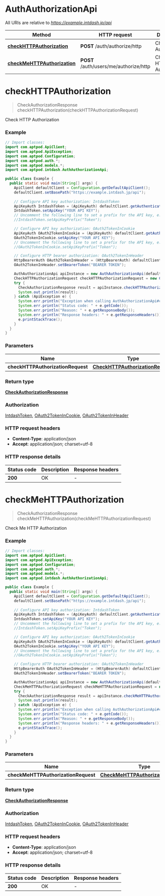 # AuthAuthorizationApi

All URIs are relative to *https://example.intdash.jp/api*

| Method | HTTP request | Description |
|------------- | ------------- | -------------|
| [**checkHTTPAuthorization**](AuthAuthorizationApi.md#checkHTTPAuthorization) | **POST** /auth/authorize/http | Check HTTP Authorization |
| [**checkMeHTTPAuthorization**](AuthAuthorizationApi.md#checkMeHTTPAuthorization) | **POST** /auth/users/me/authorize/http | Check Me HTTP Authorization |


<a id="checkHTTPAuthorization"></a>
# **checkHTTPAuthorization**
> CheckAuthorizationResponse checkHTTPAuthorization(checkHTTPAuthorizationRequest)

Check HTTP Authorization

### Example
```java
// Import classes:
import com.aptpod.ApiClient;
import com.aptpod.ApiException;
import com.aptpod.Configuration;
import com.aptpod.auth.*;
import com.aptpod.models.*;
import com.aptpod.intdash.AuthAuthorizationApi;

public class Example {
  public static void main(String[] args) {
    ApiClient defaultClient = Configuration.getDefaultApiClient();
    defaultClient.setBasePath("https://example.intdash.jp/api");
    
    // Configure API key authorization: IntdashToken
    ApiKeyAuth IntdashToken = (ApiKeyAuth) defaultClient.getAuthentication("IntdashToken");
    IntdashToken.setApiKey("YOUR API KEY");
    // Uncomment the following line to set a prefix for the API key, e.g. "Token" (defaults to null)
    //IntdashToken.setApiKeyPrefix("Token");

    // Configure API key authorization: OAuth2TokenInCookie
    ApiKeyAuth OAuth2TokenInCookie = (ApiKeyAuth) defaultClient.getAuthentication("OAuth2TokenInCookie");
    OAuth2TokenInCookie.setApiKey("YOUR API KEY");
    // Uncomment the following line to set a prefix for the API key, e.g. "Token" (defaults to null)
    //OAuth2TokenInCookie.setApiKeyPrefix("Token");

    // Configure HTTP bearer authorization: OAuth2TokenInHeader
    HttpBearerAuth OAuth2TokenInHeader = (HttpBearerAuth) defaultClient.getAuthentication("OAuth2TokenInHeader");
    OAuth2TokenInHeader.setBearerToken("BEARER TOKEN");

    AuthAuthorizationApi apiInstance = new AuthAuthorizationApi(defaultClient);
    CheckHTTPAuthorizationRequest checkHTTPAuthorizationRequest = new CheckHTTPAuthorizationRequest(); // CheckHTTPAuthorizationRequest | 
    try {
      CheckAuthorizationResponse result = apiInstance.checkHTTPAuthorization(checkHTTPAuthorizationRequest);
      System.out.println(result);
    } catch (ApiException e) {
      System.err.println("Exception when calling AuthAuthorizationApi#checkHTTPAuthorization");
      System.err.println("Status code: " + e.getCode());
      System.err.println("Reason: " + e.getResponseBody());
      System.err.println("Response headers: " + e.getResponseHeaders());
      e.printStackTrace();
    }
  }
}
```

### Parameters

| Name | Type | Description  | Notes |
|------------- | ------------- | ------------- | -------------|
| **checkHTTPAuthorizationRequest** | [**CheckHTTPAuthorizationRequest**](CheckHTTPAuthorizationRequest.md)|  | [optional] |

### Return type

[**CheckAuthorizationResponse**](CheckAuthorizationResponse.md)

### Authorization

[IntdashToken](../README.md#IntdashToken), [OAuth2TokenInCookie](../README.md#OAuth2TokenInCookie), [OAuth2TokenInHeader](../README.md#OAuth2TokenInHeader)

### HTTP request headers

 - **Content-Type**: application/json
 - **Accept**: application/json; charset=utf-8

### HTTP response details
| Status code | Description | Response headers |
|-------------|-------------|------------------|
| **200** | OK |  -  |

<a id="checkMeHTTPAuthorization"></a>
# **checkMeHTTPAuthorization**
> CheckAuthorizationResponse checkMeHTTPAuthorization(checkMeHTTPAuthorizationRequest)

Check Me HTTP Authorization

### Example
```java
// Import classes:
import com.aptpod.ApiClient;
import com.aptpod.ApiException;
import com.aptpod.Configuration;
import com.aptpod.auth.*;
import com.aptpod.models.*;
import com.aptpod.intdash.AuthAuthorizationApi;

public class Example {
  public static void main(String[] args) {
    ApiClient defaultClient = Configuration.getDefaultApiClient();
    defaultClient.setBasePath("https://example.intdash.jp/api");
    
    // Configure API key authorization: IntdashToken
    ApiKeyAuth IntdashToken = (ApiKeyAuth) defaultClient.getAuthentication("IntdashToken");
    IntdashToken.setApiKey("YOUR API KEY");
    // Uncomment the following line to set a prefix for the API key, e.g. "Token" (defaults to null)
    //IntdashToken.setApiKeyPrefix("Token");

    // Configure API key authorization: OAuth2TokenInCookie
    ApiKeyAuth OAuth2TokenInCookie = (ApiKeyAuth) defaultClient.getAuthentication("OAuth2TokenInCookie");
    OAuth2TokenInCookie.setApiKey("YOUR API KEY");
    // Uncomment the following line to set a prefix for the API key, e.g. "Token" (defaults to null)
    //OAuth2TokenInCookie.setApiKeyPrefix("Token");

    // Configure HTTP bearer authorization: OAuth2TokenInHeader
    HttpBearerAuth OAuth2TokenInHeader = (HttpBearerAuth) defaultClient.getAuthentication("OAuth2TokenInHeader");
    OAuth2TokenInHeader.setBearerToken("BEARER TOKEN");

    AuthAuthorizationApi apiInstance = new AuthAuthorizationApi(defaultClient);
    CheckMeHTTPAuthorizationRequest checkMeHTTPAuthorizationRequest = new CheckMeHTTPAuthorizationRequest(); // CheckMeHTTPAuthorizationRequest | 
    try {
      CheckAuthorizationResponse result = apiInstance.checkMeHTTPAuthorization(checkMeHTTPAuthorizationRequest);
      System.out.println(result);
    } catch (ApiException e) {
      System.err.println("Exception when calling AuthAuthorizationApi#checkMeHTTPAuthorization");
      System.err.println("Status code: " + e.getCode());
      System.err.println("Reason: " + e.getResponseBody());
      System.err.println("Response headers: " + e.getResponseHeaders());
      e.printStackTrace();
    }
  }
}
```

### Parameters

| Name | Type | Description  | Notes |
|------------- | ------------- | ------------- | -------------|
| **checkMeHTTPAuthorizationRequest** | [**CheckMeHTTPAuthorizationRequest**](CheckMeHTTPAuthorizationRequest.md)|  | [optional] |

### Return type

[**CheckAuthorizationResponse**](CheckAuthorizationResponse.md)

### Authorization

[IntdashToken](../README.md#IntdashToken), [OAuth2TokenInCookie](../README.md#OAuth2TokenInCookie), [OAuth2TokenInHeader](../README.md#OAuth2TokenInHeader)

### HTTP request headers

 - **Content-Type**: application/json
 - **Accept**: application/json; charset=utf-8

### HTTP response details
| Status code | Description | Response headers |
|-------------|-------------|------------------|
| **200** | OK |  -  |

